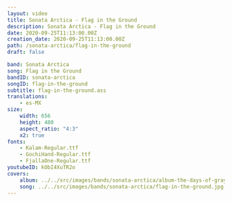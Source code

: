 ```yaml
---
layout: video
title: Sonata Arctica - Flag in the Ground
description: Sonata Arctica - Flag in the Ground
date: 2020-09-25T11:13:00.00Z
creation_date: 2020-09-25T11:13:00.00Z
path: /sonata-arctica/flag-in-the-ground
draft: false

band: Sonata Arctica
song: Flag in the Ground
bandID: sonata-arctica
songID: flag-in-the-ground
subtitle: flag-in-the-ground.ass
translations:
    - es-MX
size:
    width: 656
    height: 480
    aspect_ratio: "4:3"
    x2: true
fonts:
    - Kalam-Regular.ttf
    - GochiHand-Regular.ttf
    - FjallaOne-Regular.ttf
youtubeID: kObI4XuTR2o
covers: 
    album: ../../src/images/bands/sonata-arctica/album-the-days-of-grays.jpg
    song: ../../src/images/bands/sonata-arctica/flag-in-the-ground.jpg
---
```

